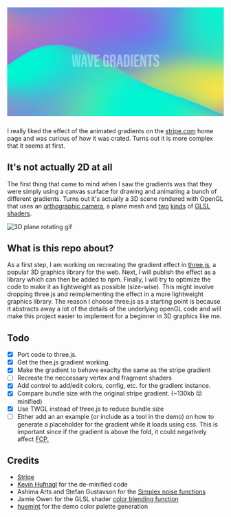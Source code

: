# ![Wave Gradients](art/readme-hero.jpg)

I really liked the effect of the animated gradients on the
[stripe.com](https://stripe.com) home page and was curious of how it was
crated. Turns out it is more complex that it seems at first.

## It's not actually 2D at all

The first thing that came to mind when I saw the gradients was that they
were simply using a canvas surface for drawing and animating a bunch of
different gradients. Turns out it's actually a 3D scene rendered with
OpenGL that uses an [orthographic
camera](https://en.wikipedia.org/wiki/Orthographic_projection), a plane
mesh and
[two](packages/wave-gradients/src/stripe/vertex.glsl)
[kinds](packages/wave-gradients/src/stripe/fragment.glsl)
of [GLSL
shaders](https://developer.mozilla.org/en-US/docs/Games/Techniques/3D_on_the_web/GLSL_Shaders).

![3D plane rotating gif](https://user-images.githubusercontent.com/21214427/160907503-3cdd110c-ff48-4e2f-965c-d2c5bd173051.gif)

## What is this repo about?

As a first step, I am working on recreating the gradient effect in
[three.js](https://threejs.org), a popular 3D graphics library for the
web. Next, I will publish the effect as a library which can then be added
to npm. Finally, I will try to optimize the code to make it as
lightweight as possible (size-wise). This might involve dropping
three.js and reimplementing the effect in a more lightweight graphics
library. The reason I choose three.js as a starting point is because it
abstracts away a lot of the details of the underlying openGL code and
will make this project easier to implement for a beginner in 3D graphics
like me.

## Todo

- [x] Port code to three.js.
- [x] Get the thee.js gradient working.
- [x] Make the gradient to behave exaclty the same as the stripe gradient
- [ ] Recreate the neccessary vertex and fragment shaders
- [x] Add control to add/edit colors, config, etc. for the gradient
      instance.
- [x] Compare bundle size with the original stripe gradient. (~130kb 😔 minified)
- [x] Use TWGL instead of three.js to reduce bundle size
- [ ] Either add an an example (or include as a tool in the demo) on how
      to generate a placeholder for the gradient while it loads using css. This
      is important since if the gradient is above the fold, it could negatively
      affect [FCP.](https://web.dev/fcp/)

## Credits

- [Stripe](https://stripe.com)
- [Kevin
  Hufnagl](https://kevinhufnagl.com/how-to-stripe-website-gradient-effect/)
  for the de-minified code
- Ashima Arts and Stefan Gustavson for the [Simplex noise functions](https://github.com/stegu/webgl-noise)
- Jamie Owen for the GLSL shader [color blending function](https://github.com/jamieowen/glsl-blend)
- [huemint](https://huemint.com) for the demo color palette generation
